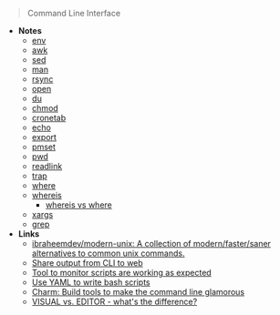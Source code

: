 > Command Line Interface

- **Notes**
	- [env](env)
	- [awk](awk)
	- [sed](sed)
	- [man](man.md)
	- [rsync](rsync.md)
	- [open](open.md)
	- [du](CLI/du.md)
	- [chmod](CLI/chmod.md)
	- [cronetab](CLI/cronetab.md)
	- [echo](CLI/echo.md)
	- [export](CLI/export.md)
	- [pmset](CLI/pmset.md)
	- [pwd](CLI/pwd.md)
	- [readlink](CLI/readlink.md)
	- [trap](CLI/trap.md)
	- [where](CLI/where.md)
	- [whereis](CLI/whereis.md)
		- [whereis vs where](Shell%20Notes/whereis%20vs%20where.md)
	- [xargs](CLI/xargs.md)
	- [grep](grep.md)
- **Links**
	- [ibraheemdev/modern-unix: A collection of modern/faster/saner alternatives to common unix commands.](https://github.com/ibraheemdev/modern-unix)
	- [Share output from CLI to web](https://seashells.io/)
	- [Tool to monitor scripts are working as expected](https://healthchecks.io)
	- [Use YAML to write bash scripts](https://github.com/DannyBen/bashly)
	- [Charm: Build tools to make the command line glamorous](https://charm.sh/)
	- [VISUAL vs. EDITOR - what's the difference?](https://unix.stackexchange.com/questions/4859/visual-vs-editor-what-s-the-difference)